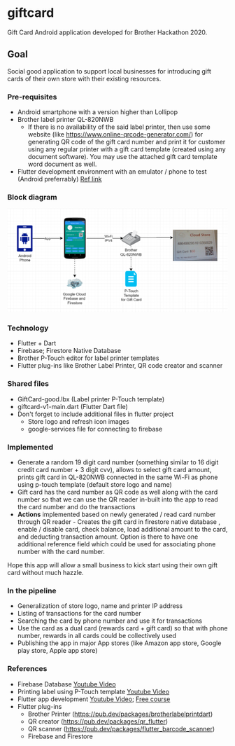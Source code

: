 # giftcard
Gift Card Android application developed for Brother Hackathon 2020.
## Goal
Social good application to support local businesses for introducing gift cards of their own store with their existing resources.
### Pre-requisites
- Android smartphone with a version higher than Lollipop
- Brother label printer QL-820NWB
  - If there is no availability of the said label printer, then use some website (like https://www.online-qrcode-generator.com/) for generating QR code of the gift card number and print it for customer using any regular printer with a gift card template (created using any document software). You may use the attached gift card template word document as well.
- Flutter development environment with an emulator / phone to test (Android preferrably) [Ref link](https://codelabs.developers.google.com/codelabs/flutter-firebase/#2)
### Block diagram
![Gift Card block diagram](GiftcardAppBH2020-Diagram.png)
### Technology
- Flutter + Dart
- Firebase; Firestore Native Database
- Brother P-Touch editor for label printer templates
- Flutter plug-ins like Brother Label Printer, QR code creator and scanner
### Shared files
- GiftCard-good.lbx (Label printer P-Touch template)
- giftcard-v1-main.dart (Flutter Dart file)
- Don't forget to include additional files in flutter project
  - Store logo and refresh icon images
  - google-services file for connecting to firebase
### Implemented
- Generate a random 19 digit card number (something similar to 16 digit credit card number + 3 digit cvv), allows to select gift card amount, prints gift card in QL-820NWB connected in the same Wi-Fi as phone using p-touch template (default store logo and name)
- Gift card has the card number as QR code as well along with the card number so that we can use the QR reader in-built into the app to read the card number and do the transactions
- **Actions** implemented based on newly generated / read card number through QR reader - Creates the gift card in firestore native database , enable / disable card, check balance, load additional amount to the card, and deducting transaction amount. Option is there to have one additional reference field which could be used for associating phone number with the card number.

Hope this app will allow a small business to kick start using their own gift card without much hazzle. 
### In the pipeline
- Generalization of store logo, name and printer IP address
- Listing of transactions for the card number
- Searching the card by phone number and use it for transactions
- Use the card as a dual card (rewards card + gift card) so that with phone number, rewards in all cards could be collectively used
- Publishing the app in major App stores (like Amazon app store, Google play store, Apple app store)
### References
- Firebase Database [Youtube Video](https://www.youtube.com/watch?v=DqJ_KjFzL9I)
- Printing label using P-Touch template [Youtube Video](https://www.youtube.com/watch?v=1EgXb-bHmc0)
- Flutter app development [Youtube Video](https://www.youtube.com/watch?v=I9ceqw5Ny-4&list=PLSzsOkUDsvdtl3Pw48-R8lcK2oYkk40cm); [Free course](https://www.appbrewery.co/p/intro-to-flutter)
- Flutter plug-ins
  - Brother Printer (https://pub.dev/packages/brotherlabelprintdart)
  - QR creator (https://pub.dev/packages/qr_flutter)
  - QR scanner (https://pub.dev/packages/flutter_barcode_scanner)
  - Firebase and Firestore
